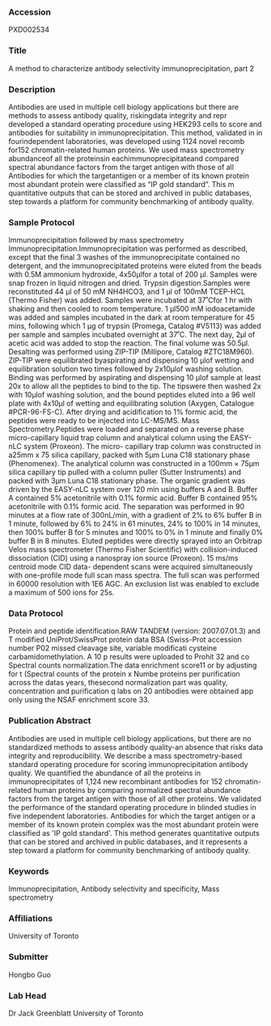 ### Accession
PXD002534

### Title
A method to characterize antibody selectivity immunoprecipitation, part 2

### Description
Antibodies are used in multiple cell biology applications but there are  methods to assess antibody quality, riskingdata integrity and repr developed a standard operating procedure using HEK293 cells to score and antibodies for suitability in immunoprecipitation. This method, validated in in fourindependent laboratories, was developed using 1124 novel recomb for152 chromatin-related human proteins.  We used mass spectrometry abundanceof all the proteinsin eachimmunoprecipitateand compared  spectral abundance factors from the target antigen with those of all  Antibodies for which the targetantigen or a member of its known protein  most abundant protein were classified as “IP gold standard”. This m quantitative outputs that can be stored and archived in public databases, step towards a platform for community benchmarking of antibody quality.

### Sample Protocol
Immunoprecipitation followed by mass spectrometry Immunoprecipitation.Immunoprecipitation was performed as described, except that the final 3  washes of the immunoprecipitate contained no detergent, and the immunoprecipitated proteins  were eluted from the beads with 0.5M ammonium hydroxide, 4x50µlfor a total of 200 µl.  Samples were snap frozen in liquid nitrogen and dried. Trypsin digestion.Samples were reconstituted 44 µl of 50 mM NH4HCO3, and 1 µl of 100mM  TCEP-HCL (Thermo Fisher) was added.  Samples were incubated at 37˚Cfor 1 hr with shaking  and then cooled to room temperature. 1 µl500 mM iodoacetamide was added and samples incubated  in  the  dark  at  room  temperature  for  45  mins,  following  which  1  µg  of  trypsin  (Promega, Catalog #V5113) was added per sample and samples incubated overnight at 37˚C.  The next day, 2µl of acetic acid was added to stop the reaction.  The final volume was 50.5µl.  Desalting was performed using ZIP-TIP (Millipore, Catalog #ZTC18M960). ZIP-TIP were  equilibrated byaspirating and dispensing 10 µlof wetting and equilibration solution two times followed by 2x10µlof washing solution.  Binding was performed by aspirating and dispensing 10 µlof sample at least 20x to allow all the peptides to bind to the tip. The tipswere then washed 2x with 10µlof washing solution, and the bound peptides eluted into a 96 well plate with 4x10µl of wetting and equilibrating solution (Axygen, Catalogue #PCR-96-FS-C). After drying and  acidification to 1% formic acid, the peptides were ready to be injected into LC-MS/MS. Mass Spectrometry.Peptides were loaded and separated on a reverse phase micro-capillary  liquid trap column and analytical column using the EASY-nLC system (Proxeon). The micro- capillary trap column was constructed in a25mm x 75 silica capillary, packed with 5µm Luna C18 stationary phase (Phenomenex). The analytical column was constructed in a 100mm × 75µm  silica capillary tip pulled with a column puller (Sutter Instruments) and packed with 3µm Luna  C18 stationary phase.  The organic gradient was driven by the EASY-nLC system over 120 min  using buffers A and B. Buffer A contained 5% acetonitrile with 0.1% formic acid. Buffer B  contained 95% acetonitrile with 0.1% formic acid.  The separation was performed in 90 minutes  at a flow rate of 300nL/min, with a gradient of 2% to 6% buffer B in 1 minute, followed by 6%  to 24% in 61 minutes, 24% to 100% in 14 minutes, then 100% buffer B for 5 minutes and 100%  to 0% in 1 minute and finally 0% buffer B in 8 minutes. Eluted peptides were directly sprayed  into an Orbitrap Velos mass spectrometer (Thermo Fisher Scientific) with collision-induced  dissociation (CID) using a nanospray ion source (Proxeon). 15 ms/ms centroid mode CID data- dependent scans were acquired simultaneously with one-profile mode full scan mass spectra. The  full scan was performed in 60000 resolution with 1E6 AGC. An exclusion list was enabled to  exclude a maximum of 500 ions for 25s.

### Data Protocol
Protein and peptide identification.RAW TANDEM (version: 2007.07.01.3) and T modified UniProt/SwissProt protein data BSA (Swiss-Prot accession number P02 missed cleavage site, variable modificati cysteine carbamidomethylation.  A 10 p results were uploaded to Prohit 32 and co Spectral counts normalization.The data  enrichment score11 or by adjusting for t (Spectral counts of the protein x Numbe proteins per purification across the datas years, thesecond normalization part was quality, concentration and purification q labs on 20 antibodies were obtained app only using the NSAF enrichment score 33.

### Publication Abstract
Antibodies are used in multiple cell biology applications, but there are no standardized methods to assess antibody quality-an absence that risks data integrity and reproducibility. We describe a mass spectrometry-based standard operating procedure for scoring immunoprecipitation antibody quality. We quantified the abundance of all the proteins in immunoprecipitates of 1,124 new recombinant antibodies for 152 chromatin-related human proteins by comparing normalized spectral abundance factors from the target antigen with those of all other proteins. We validated the performance of the standard operating procedure in blinded studies in five independent laboratories. Antibodies for which the target antigen or a member of its known protein complex was the most abundant protein were classified as 'IP gold standard'. This method generates quantitative outputs that can be stored and archived in public databases, and it represents a step toward a platform for community benchmarking of antibody quality.

### Keywords
Immunoprecipitation, Antibody selectivity and specificity, Mass spectrometry

### Affiliations
University of Toronto

### Submitter
Hongbo Guo

### Lab Head
Dr Jack Greenblatt
University of Toronto


